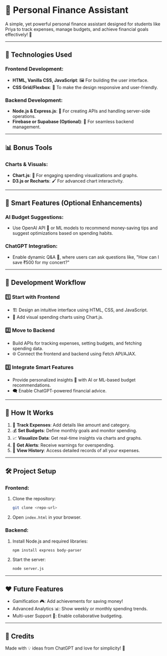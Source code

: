 # 🤑 Personal Finance Assistant

A simple, yet powerful personal finance assistant designed for students like Priya to track expenses, manage budgets, and achieve financial goals effectively! 🎯

---

## 🚀 **Technologies Used**
### Frontend Development:
- **HTML, Vanilla CSS, JavaScript**: 🖼️ For building the user interface.
- **CSS Grid/Flexbox**: 🎨 To make the design responsive and user-friendly.

### Backend Development:
- **Node.js & Express.js**: 🔗 For creating APIs and handling server-side operations.
- **Firebase or Supabase (Optional)**: 📂 For seamless backend management.

---

## 📊 **Bonus Tools**
### Charts & Visuals:
- **Chart.js**: 🍩 For engaging spending visualizations and graphs.
- **D3.js or Recharts**: 🖌️ For advanced chart interactivity.

---

## 🧠 **Smart Features (Optional Enhancements)**
### AI Budget Suggestions:
- Use OpenAI API 🤖 or ML models to recommend money-saving tips and suggest optimizations based on spending habits.

### ChatGPT Integration:
- Enable dynamic Q&A 💬, where users can ask questions like, "How can I save ₹500 for my concert?"

---

## 🌟 **Development Workflow**

### 1️⃣ Start with Frontend
- 🏗️ Design an intuitive interface using HTML, CSS, and JavaScript.
- 🍩 Add visual spending charts using Chart.js.

### 2️⃣ Move to Backend
- Build APIs for tracking expenses, setting budgets, and fetching spending data.
- 🌐 Connect the frontend and backend using Fetch API/AJAX.

### 3️⃣ Integrate Smart Features
- Provide personalized insights 🤔 with AI or ML-based budget recommendations.
- 🗨️ Enable ChatGPT-powered financial advice.

---

## 🎯 **How It Works**
1. 📝 **Track Expenses**: Add details like amount and category.
2. 💰 **Set Budgets**: Define monthly goals and monitor spending.
3. 📈 **Visualize Data**: Get real-time insights via charts and graphs.
4. 🔔 **Get Alerts**: Receive warnings for overspending.
5. 📜 **View History**: Access detailed records of all your expenses.

---

## 🛠️ **Project Setup**
### Frontend:
1. Clone the repository:
    ```bash
    git clone <repo-url>
    ```
2. Open `index.html` in your browser.

### Backend:
1. Install Node.js and required libraries:
    ```bash
    npm install express body-parser
    ```
2. Start the server:
    ```bash
    node server.js
    ```

---

## ❤️ **Future Features**
- Gamification 🎮: Add achievements for saving money!
- Advanced Analytics 📊: Show weekly or monthly spending trends.
- Multi-user Support 👥: Enable collaborative budgeting.

---

## 🤗 **Credits**
Made with 💡 ideas from ChatGPT and love for simplicity! 🌈
